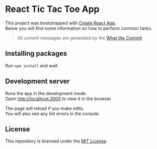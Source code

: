 # React Tic Tac Toe App
This project was bootstrapped with [Create React App](https://github.com/facebookincubator/create-react-app).<br>
Below you will find some information on how to perform common tasks.<br>

> All commit messages are generated by the [What the Commit](http://whatthecommit.com)

## Installing packages
Run `npm install` and wait.

## Development server
Runs the app in the development mode.<br>
Open [http://localhost:3000](http://localhost:3000) to view it in the browser.

The page will reload if you make edits.<br>
You will also see any lint errors in the console.

## License
This repository is licensed under the [MIT License](https://github.com/mvmjacobs/tic-tac-toe/blob/master/LICENSE.md).
